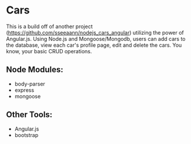 # Cars
This is a build off of another project (https://github.com/sseeaann/nodejs_cars_angular) utilizing the power of Angular.js. Using Node.js and Mongoose/Mongodb, users can add cars to the database, view each car's profile page, edit and delete the cars. You know, your basic CRUD operations.

## Node Modules:
- body-parser
- express
- mongoose

## Other Tools:
- Angular.js
- bootstrap